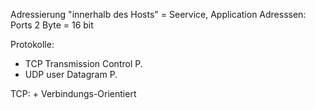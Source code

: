 Adressierung "innerhalb des Hosts"
= Seervice, Application
Adresssen: Ports
				2 Byte = 16 bit

Protokolle:
+ TCP          Transmission Control P.
+ UDP         user Datagram P.

TCP: + Verbindungs-Orientiert
  
